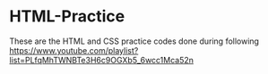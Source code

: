 # HTML-Practice
These are the HTML and CSS practice codes done during following <a> https://www.youtube.com/playlist?list=PLfqMhTWNBTe3H6c9OGXb5_6wcc1Mca52n </a>
